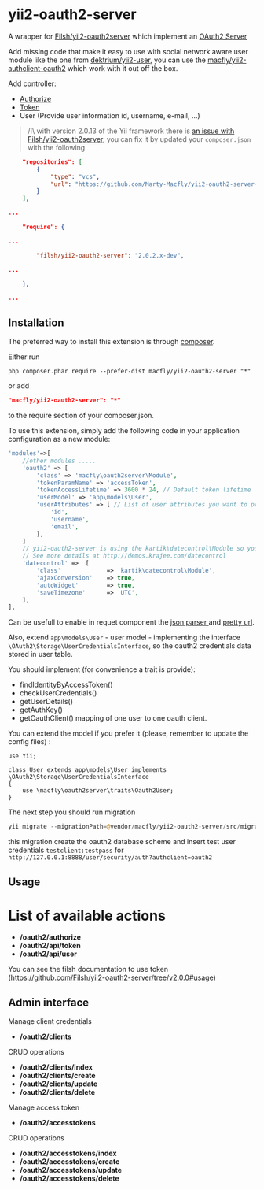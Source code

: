 yii2-oauth2-server
==================

A wrapper for [Filsh/yii2-oauth2server](https://github.com/Filsh/yii2-oauth2-server) which implement an [OAuth2 Server](https://github.com/bshaffer/oauth2-server-php)

Add missing code that make it easy to use with social network aware user module like the one from [dektrium/yii2-user](https://github.com/dektrium/yii2-user), you can use the [macfly/yii2-authclient-oauth2](https://github.com/Marty-Macfly/yii2-authclient-oauth2) which work with it out off the box.

Add controller:

* [Authorize](http://bshaffer.github.io/oauth2-server-php-docs/controllers/authorize/)
* [Token](http://bshaffer.github.io/oauth2-server-php-docs/controllers/token/)
* User (Provide user information id, username, e-mail, ...)

> /!\ with version 2.0.13 of the Yii framework there is [an issue with Filsh/yii2-oauth2server](https://github.com/Filsh/yii2-oauth2-server/issues/134), you can fix it by updated your `composer.json` with the following

```json
    "repositories": [
        {
            "type": "vcs",
            "url": "https://github.com/Marty-Macfly/yii2-oauth2-server-1"
        }
    ],

...

    "require": {

...

        "filsh/yii2-oauth2-server": "2.0.2.x-dev",

...

    },

...

```


Installation
------------

The preferred way to install this extension is through [composer](http://getcomposer.org/download/).

Either run

```
php composer.phar require --prefer-dist macfly/yii2-oauth2-server "*"
```

or add

```json
"macfly/yii2-oauth2-server": "*"
```

to the require section of your composer.json.

To use this extension,  simply add the following code in your application configuration as a new module:

```php
'modules'=>[
    //other modules .....
    'oauth2' => [
        'class' => 'macfly\oauth2server\Module',
        'tokenParamName' => 'accessToken',
        'tokenAccessLifetime' => 3600 * 24, // Default token lifetime
        'userModel' => 'app\models\User',
        'userAttributes' => [ // List of user attributes you want to provide through the /oauth2/user api call
            'id',
            'username',
            'email',
        ],
    ]
    // yii2-oauth2-server is using the kartik\datecontrol\Module so you should define the configuration of the module
    // See more details at http://demos.krajee.com/datecontrol
    'datecontrol' =>  [
        'class'             => 'kartik\datecontrol\Module',
        'ajaxConversion'    => true,
        'autoWidget'        => true,
        'saveTimezone'      => 'UTC',
    ],
],
```

Can be usefull to enable in requet component the [json parser ](http://www.yiiframework.com/doc-2.0/guide-rest-quick-start.html#enabling-json-input) and [pretty url](http://www.yiiframework.com/doc-2.0/guide-runtime-routing.html#using-pretty-urls).

Also, extend ```app\models\User``` - user model - implementing the interface ```\OAuth2\Storage\UserCredentialsInterface```, so the oauth2 credentials data stored in user table.

You should implement (for convenience a trait is provide):
- findIdentityByAccessToken()
- checkUserCredentials()
- getUserDetails()
- getAuthKey()
- getOauthClient() mapping of one user to one oauth client.

You can extend the model if you prefer it (please, remember to update the config files) :

```
use Yii;

class User extends app\models\User implements \OAuth2\Storage\UserCredentialsInterface
{
	use \macfly\oauth2server\traits\Oauth2User;
}
```

The next step you should run migration

```php
yii migrate --migrationPath=@vendor/macfly/yii2-oauth2-server/src/migrations
```

this migration create the oauth2 database scheme and insert test user credentials ```testclient:testpass``` for ```http://127.0.0.1:8888/user/security/auth?authclient=oauth2```

Usage
------------

# List of available actions

- **/oauth2/authorize**
- **/oauth2/api/token**
- **/oauth2/api/user**

You can see the filsh documentation to use token (https://github.com/Filsh/yii2-oauth2-server/tree/v2.0.0#usage)

Admin interface
-----

Manage client credentials

- **/oauth2/clients**

CRUD operations

- **/oauth2/clients/index**
- **/oauth2/clients/create**
- **/oauth2/clients/update**
- **/oauth2/clients/delete**

Manage access token

- **/oauth2/accesstokens**

CRUD operations

- **/oauth2/accesstokens/index**
- **/oauth2/accesstokens/create**
- **/oauth2/accesstokens/update**
- **/oauth2/accesstokens/delete**
